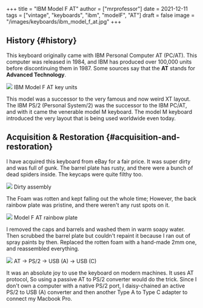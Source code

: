 +++
title = "IBM Model F AT"
author = ["mrprofessor"]
date = 2021-12-11
tags = ["vintage", "keyboards", "ibm", "modelF", "AT"]
draft = false
image = "/images/keyboards/ibm_model_f_at.jpg"
+++

## History {#history}

This keyboard originally came with IBM Personal Computer AT (PC/AT). This
computer was released in 1984, and IBM has produced over 100,000 units before
discontinuing them in 1987. Some sources say that the **AT** stands for **Advanced Technology**.

<div class="post-image">
  <img src="/images/keyboards/ibm_model_f_at_units.png" loading="lazy"/>
  <span class="img-description"> IBM Model F AT key units </span>
</div>

This model was a successor to the very famous and now weird XT layout. The IBM PS/2 (Personal System/2) was the successor to the IBM PC/AT, and with it came the venerable model M keyboard. The model M keyboard introduced the very layout that is being used worldwide even today.


## Acquisition &amp; Restoration {#acquisition-and-restoration}

I have acquired this keyboard from eBay for a fair price. It was super dirty and was full of gunk. The barrel plate has rusty, and there were a bunch of dead spiders inside. The keycaps were quite filthy too.

<div class="post-image">
  <img src="/images/keyboards/ibm_model_f_at_assembly_front.jpg" loading="lazy"/>
  <span class="img-description"> Dirty assembly </span>
</div>

The Foam was rotten and kept falling out the whole time; However, the back rainbow plate was pristine, and there weren't any rust spots on it.

<div class="post-image">
  <img src="/images/keyboards/ibm_model_f_at_assembly_back.jpg" loading="lazy"/>
  <span class="img-description"> Model F AT rainbow plate </span>
</div>

I removed the caps and barrels and washed them in warm soapy water. Then scrubbed the barrel plate but couldn't repaint it because I ran out of spray paints by then. Replaced the rotten foam with a hand-made 2mm one, and reassembled everything.

<div class="post-image">
  <img src="/images/keyboards/ibm_model_f_at_connector_chain.jpg" loading="lazy"/>
  <span class="img-description"> AT -> PS/2 -> USB (A) -> USB (C) </span>
</div>

It was an absolute joy to use the keyboard on modern machines. It uses AT protocol, So using a passive AT to PS/2 converter would do the trick. Since I don't own a computer with a native PS/2 port, I daisy-chained an active PS/2 to USB (A) converter and then another Type A to Type C adapter to connect my Macbook Pro.
